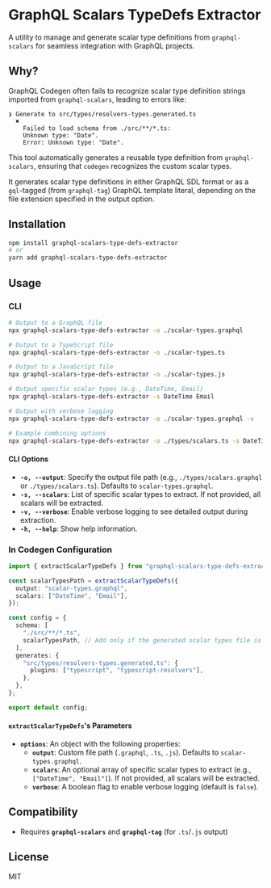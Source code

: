 # GraphQL Scalars TypeDefs Extractor

A utility to manage and generate scalar type definitions from `graphql-scalars` for seamless integration with GraphQL projects.

## Why?

GraphQL Codegen often fails to recognize scalar type definition strings imported from `graphql-scalars`, leading to errors like:

```plaintext
❯ Generate to src/types/resolvers-types.generated.ts
  ✖
    Failed to load schema from ./src/**/*.ts:
    Unknown type: "Date".
    Error: Unknown type: "Date".
```

This tool automatically generates a reusable type definition from `graphql-scalars`, ensuring that `codegen` recognizes the custom scalar types.

It generates scalar type definitions in either GraphQL SDL format or as a `gql`-tagged (from `graphql-tag`) GraphQL template literal, depending on the file extension specified in the output option.

## Installation

```bash
npm install graphql-scalars-type-defs-extractor
# or
yarn add graphql-scalars-type-defs-extractor
```

## Usage

### CLI

```bash
# Output to a GraphQL file
npx graphql-scalars-type-defs-extractor -o ./scalar-types.graphql

# Output to a TypeScript file
npx graphql-scalars-type-defs-extractor -o ./scalar-types.ts

# Output to a JavaScript file
npx graphql-scalars-type-defs-extractor -o ./scalar-types.js

# Output specific scalar types (e.g., DateTime, Email)
npx graphql-scalars-type-defs-extractor -s DateTime Email

# Output with verbose logging
npx graphql-scalars-type-defs-extractor -o ./scalar-types.graphql -v

# Example combining options
npx graphql-scalars-type-defs-extractor -o ./types/scalars.ts -s DateTime Email -v
```

#### CLI Options

- **`-o, --output`**: Specify the output file path (e.g., `./types/scalars.graphql` or `./types/scalars.ts`). Defaults to `scalar-types.graphql`.
- **`-s, --scalars`**: List of specific scalar types to extract. If not provided, all scalars will be extracted.
- **`-v, --verbose`**: Enable verbose logging to see detailed output during extraction.
- **`-h, --help`**: Show help information.

### In Codegen Configuration

```typescript
import { extractScalarTypeDefs } from "graphql-scalars-type-defs-extractor";

const scalarTypesPath = extractScalarTypeDefs({
  output: "scalar-types.graphql",
  scalars: ["DateTime", "Email"],
});

const config = {
  schema: [
    "./src/**/*.ts",
    scalarTypesPath, // Add only if the generated scalar types file is not already covered by the schema's watch pattern
  ],
  generates: {
    "src/types/resolvers-types.generated.ts": {
      plugins: ["typescript", "typescript-resolvers"],
    },
  },
};

export default config;
```

#### `extractScalarTypeDefs`'s Parameters

- **`options`**: An object with the following properties:
  - **`output`**: Custom file path (`.graphql`, `.ts`, `.js`). Defaults to `scalar-types.graphql`.
  - **`scalars`**: An optional array of specific scalar types to extract (e.g., `["DateTime", "Email"]`). If not provided, all scalars will be extracted.
  - **`verbose`**: A boolean flag to enable verbose logging (default is `false`).

## Compatibility

- Requires **`graphql-scalars`** and **`graphql-tag`** (for `.ts`/`.js` output)

## License

MIT
